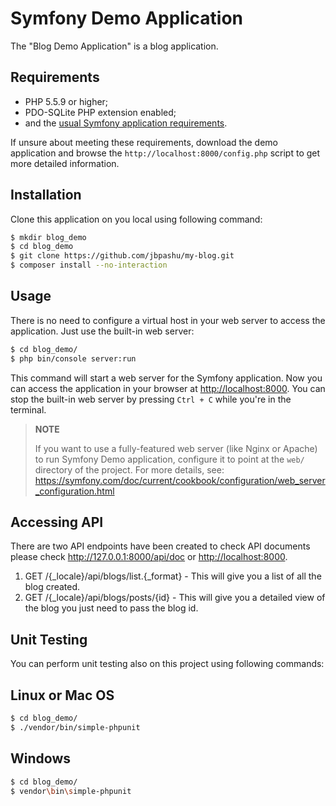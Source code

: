 Symfony Demo Application
========================

The "Blog Demo Application" is a blog application.

Requirements
------------

  * PHP 5.5.9 or higher;
  * PDO-SQLite PHP extension enabled;
  * and the [usual Symfony application requirements](https://symfony.com/doc/current/reference/requirements.html).

If unsure about meeting these requirements, download the demo application and
browse the `http://localhost:8000/config.php` script to get more detailed
information.

Installation
------------

Clone this application on you local using following command:

```bash
$ mkdir blog_demo
$ cd blog_demo
$ git clone https://github.com/jbpashu/my-blog.git
$ composer install --no-interaction

```

Usage
-----

There is no need to configure a virtual host in your web server to access the application.
Just use the built-in web server:

```bash
$ cd blog_demo/
$ php bin/console server:run
```

This command will start a web server for the Symfony application. Now you can
access the application in your browser at <http://localhost:8000>. You can
stop the built-in web server by pressing `Ctrl + C` while you're in the
terminal.

> **NOTE**
>
> If you want to use a fully-featured web server (like Nginx or Apache) to run
> Symfony Demo application, configure it to point at the `web/` directory of the project.
> For more details, see:
> https://symfony.com/doc/current/cookbook/configuration/web_server_configuration.html

Accessing API
---------------
There are two API endpoints have been created to check API documents please check <http://127.0.0.1:8000/api/doc> or <http://localhost:8000>.
1. GET /{_locale}/api/blogs/list.{_format} -  This will give you a list of all the blog created.
2. GET /{_locale}/api/blogs/posts/{id} - This will give you a detailed view of the blog you just need to pass the blog id.

Unit Testing
---------------
You can perform unit testing also on this project using following commands:

Linux or Mac OS
---------------
```bash
$ cd blog_demo/
$ ./vendor/bin/simple-phpunit
```

Windows
---------------
```bash
$ cd blog_demo/
$ vendor\bin\simple-phpunit
```